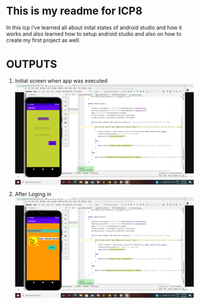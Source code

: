 # This is my readme for ICP8

In this icp i've learned all about inital states of android studio and how it works and also learned how to setup android studio and also on how to create my first project as well.

# OUTPUTS

1. Initial screen when app was executed
    ![Output 1](./Documentation/Initis.png)

2. After Loging in
    ![Output 1](./Documentation/home.png)